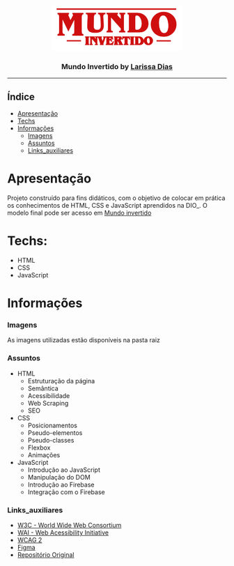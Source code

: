 <br />
<p align="center">
  <img width="300" src="./assets/images/banner/logo.svg">
  <h3 align="center"> Mundo Invertido by <a href="https://www.linkedin.com/in/larissa-dias-0740ba219/">Larissa Dias</a></h3>
</p>

-------

## Índice
* [Apresentação](#apresentação)
* [Techs](#techs)
* [Informações](#informações)  
  * [Imagens](#imagens)
  * [Assuntos](#assuntos)
  * [Links_auxiliares](#links_auxiliares)
  
# Apresentação
Projeto construído para fins didáticos, com o objetivo de colocar em prática os conhecimentos de HTML, CSS e JavaScript aprendidos na DIO_. O modelo final pode ser acesso em <a href="https://queeniebloom.github.io/Upside-Down/">Mundo invertido</a>

# Techs: 
- HTML 
- CSS 
-  JavaScript

# Informações
### Imagens
As imagens utilizadas estão disponíveis na pasta raiz

### Assuntos
- HTML
    - Estruturação da página 
    - Semântica
    - Acessibilidade
    - Web Scraping
    - SEO
- CSS
    - Posicionamentos
    - Pseudo-elementos
    - Pseudo-classes
    - Flexbox
    - Animações 
- JavaScript
    - Introdução ao JavaScript
    - Manipulação do DOM
    - Introdução ao Firebase
    - Integração com o Firebase

### Links_auxiliares
- [W3C - World Wide Web Consortium](http://w3c.org)
- [WAI - Web Acessibility Initiative](https://www.w3.org/WAI/)
- [WCAG 2](https://www.w3.org/WAI/WCAG21/quickref/) 
- [Figma](https://www.figma.com/file/I3Q42CcVUziRN3iMfTrbfb/Stranger-Things?node-id=0%3A1) 
- [Repositório Original](https://github.com/micheleambrosio/semana-frontend-mundo-invertido)
